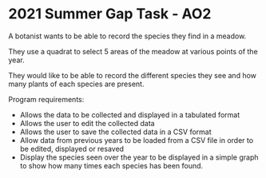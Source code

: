 # 2021 Summer Gap Task - AO2

A botanist wants to be able to record the species they find in a meadow.

They use a quadrat to select 5 areas of the meadow at various points of the
year.

They would like to be able to record the different species they see and how
many plants of each species are present.

Program requirements:
- Allows the data to be collected and displayed in a tabulated format
- Allows the user to edit the collected data
- Allows the user to save the collected data in a CSV format
- Allow data from previous years to be loaded from a CSV file in order to
  be edited, displayed or resaved
- Display the species seen over the year to be displayed in a simple graph
  to show how many times each species has been found.
